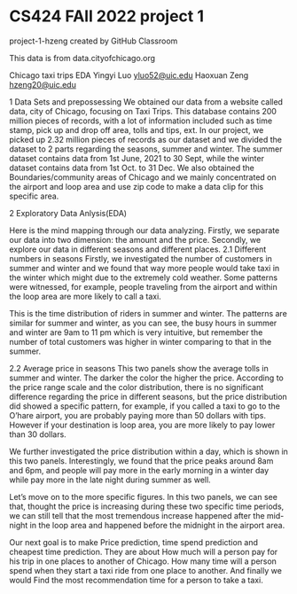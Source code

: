 # CS424 FAll 2022 project 1
project-1-hzeng created by GitHub Classroom

This data is from data.cityofchicago.org



Chicago taxi trips EDA
Yingyi Luo 		yluo52@uic.edu
Haoxuan Zeng		hzeng20@uic.edu

1 Data Sets and prepossessing
We obtained our data from a website called data, city of Chicago, focusing on Taxi Trips. This database contains 200 million pieces of records, with a lot of information included such as time stamp, pick up and drop off area, tolls and tips, ext.  In our project, we picked up 2.32 million pieces of records as our dataset and we divided the dataset to 2 parts regarding the seasons, summer and winter. The summer dataset contains data from 1st June, 2021 to 30 Sept, while the winter dataset contains data from 1st Oct. to 31 Dec. We also obtained the Boundaries/community areas of Chicago and we mainly concentrated on the airport and loop area and use zip code to make a data clip for this specific area. 
 

2 Exploratory Data Anlysis(EDA)
 
Here is the mind mapping through our data analyzing. Firstly, we separate our data into two dimension: the amount and the price. Secondly, we explore our data in different seasons and different places.
2.1 Different numbers in seasons
Firstly, we investigated the number of customers in summer and winter and we found that way more people would take taxi in the winter which might due to the extremely cold weather. Some patterns were witnessed, for example, people traveling from the airport and within the loop area are more likely to call a taxi.
  

This is the time distribution of riders in summer and winter. The patterns are similar for summer and winter, as you can see, the busy hours in summer and winter are 9am to 11 pm which is very intuitive, but remember the number of total customers was higher in winter comparing to that in the summer.
 
 
2.2 Average price in seasons
This two panels show the average tolls in summer and winter. The darker the color the higher the price. According to the price range scale and the color distribution, there is no significant difference regarding the price in different seasons, but the price distribution did showed a specific pattern, for example, if you called a taxi to go to the O’hare airport, you are probably paying more than 50 dollars with tips. However if your destination is loop area, you are more likely to pay lower than 30 dollars. 
  
We further investigated the price distribution within a day, which is shown in this two panels. Interestingly, we found that the price peaks around 8am and 6pm, and people will pay more in the early morning in a winter day while pay more in the late night during summer as well. 
 
 


Let’s move on to the more specific figures. In this two panels, we can see that, thought the price is increasing during these two specific time periods, we can still tell that the most tremendous increase happened after the mid-night in the loop area and happened before the midnight in the airport area.
 
 


Our next goal is to make Price prediction, time spend prediction and cheapest time prediction. They are about How much will a person pay for his trip in one places to another of Chicago. How many time will a person spend when they start a taxi ride from one place to another. And finally we would Find the most recommendation time for a person to take a taxi.


